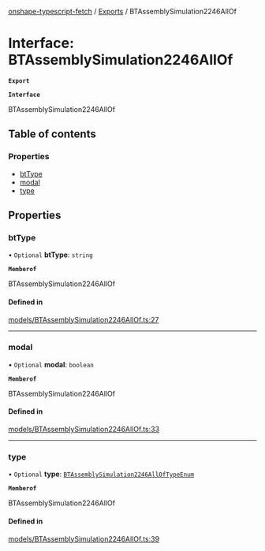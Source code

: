[onshape-typescript-fetch](../README.md) / [Exports](../modules.md) / BTAssemblySimulation2246AllOf

# Interface: BTAssemblySimulation2246AllOf

**`Export`**

**`Interface`**

BTAssemblySimulation2246AllOf

## Table of contents

### Properties

- [btType](BTAssemblySimulation2246AllOf.md#bttype)
- [modal](BTAssemblySimulation2246AllOf.md#modal)
- [type](BTAssemblySimulation2246AllOf.md#type)

## Properties

### btType

• `Optional` **btType**: `string`

**`Memberof`**

BTAssemblySimulation2246AllOf

#### Defined in

[models/BTAssemblySimulation2246AllOf.ts:27](https://github.com/toebes/onshape-typescript-fetch/blob/3e11ae1/models/BTAssemblySimulation2246AllOf.ts#L27)

___

### modal

• `Optional` **modal**: `boolean`

**`Memberof`**

BTAssemblySimulation2246AllOf

#### Defined in

[models/BTAssemblySimulation2246AllOf.ts:33](https://github.com/toebes/onshape-typescript-fetch/blob/3e11ae1/models/BTAssemblySimulation2246AllOf.ts#L33)

___

### type

• `Optional` **type**: [`BTAssemblySimulation2246AllOfTypeEnum`](../modules.md#btassemblysimulation2246alloftypeenum-1)

**`Memberof`**

BTAssemblySimulation2246AllOf

#### Defined in

[models/BTAssemblySimulation2246AllOf.ts:39](https://github.com/toebes/onshape-typescript-fetch/blob/3e11ae1/models/BTAssemblySimulation2246AllOf.ts#L39)

